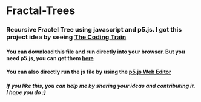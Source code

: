 # Fractal-Trees

### Recursive Fractel Tree using javascript and p5.js. I got this project idea by seeing [The Coding Train](https://www.youtube.com/watch?v=0jjeOYMjmDU)
#### You can download this file and run directly into your browser. But you need p5.js, you can get them [here](https://p5js.org/download/)
#### You can also directly run the js file by using the [p5.js Web Editor](https://editor.p5js.org/)
##### If you like this, you can help me by sharing your ideas and contributing it. I hope you do :)
